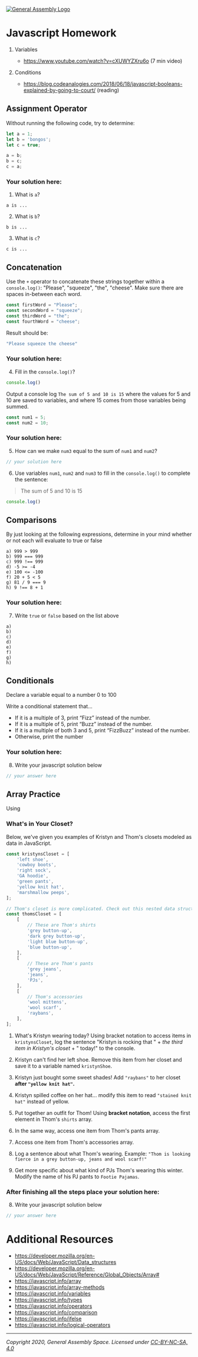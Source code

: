 [![General Assembly Logo](https://camo.githubusercontent.com/1a91b05b8f4d44b5bbfb83abac2b0996d8e26c92/687474703a2f2f692e696d6775722e636f6d2f6b6538555354712e706e67)](https://generalassemb.ly)

# Javascript Homework

1.  Variables
    - https://www.youtube.com/watch?v=cXUWYZXru6o (7 min video)

2.  Conditions
    - https://blog.codeanalogies.com/2018/06/18/javascript-booleans-explained-by-going-to-court/ (reading)


## Assignment Operator
Without running the following code, try to determine:

```js
let a = 1;
let b = 'bongos';
let c = true;

a = b;
b = c;
c = a;
```

### Your solution here:
1.  What is `a`?
```
a is ...
```
2.  What is `b`?
```
b is ...
```
3.  What is `c`?
```
c is ...
```

## Concatenation
Use the `+` operator to concatenate these strings together within a `console.log()`: "Please", "squeeze", "the", "cheese". Make sure there are spaces in-between each word.

```js
const firstWord = "Please";
const secondWord = "squeeze";
const thirdWord = "the";
const fourthWord = "cheese";
```
Result should be:
```js
"Please squeeze the cheese"
```

### Your solution here:
4.  Fill in the `console.log()`?
```js
console.log()
```

Output a console log `The sum of 5 and 10 is 15` where the values for 5 and 10 are saved to variables, and where 15 comes from those variables being summed.
```js
const num1 = 5;
const num2 = 10;
```

### Your solution here:
5.  How can we make `num3` equal to the sum of `num1` and `num2`?
```js
// your solution here
```
6.  Use variables `num1`, `num2` and `num3` to fill in the `console.log()` to complete the sentence: 

>The sum of 5 and 10 is 15

```js
console.log()
```

## Comparisons
By just looking at the following expressions, determine in your mind whether or not each will evaluate to true or false
```
a) 999 > 999
b) 999 === 999 
c) 999 !== 999
d) -5 >= -4
e) 100 <= -100
f) 20 + 5 < 5 
g) 81 / 9 === 9
h) 9 !== 8 + 1
```
### Your solution here:
7.  Write `true` or `false` based on the list above
```
a) 
b)  
c)
d) 
e) 
f) 
g) 
h) 
```

## Conditionals
Declare a variable equal to a number 0 to 100

Write a conditional statement that...
- If it is a multiple of 3, print “Fizz” instead of the number.
- If it is a multiple of 5, print “Buzz” instead of the number.
- If it is a multiple of both 3 and 5, print “FizzBuzz” instead of the number.
- Otherwise, print the number

### Your solution here:
8.  Write your javascript solution below
```js
// your answer here
```



## Array Practice

Using 

### What's in Your Closet?

Below, we've given you examples of Kristyn and Thom's closets modeled as data in JavaScript.

```javascript
const kristynsCloset = [
	'left shoe',
	'cowboy boots',
	'right sock',
	'GA hoodie',
	'green pants',
	'yellow knit hat',
	'marshmallow peeps',
];

// Thom's closet is more complicated. Check out this nested data structure!!
const thomsCloset = [
	[
		// These are Thom's shirts
		'grey button-up',
		'dark grey button-up',
		'light blue button-up',
		'blue button-up',
	],
	[
		// These are Thom's pants
		'grey jeans',
		'jeans',
		'PJs',
	],
	[
		// Thom's accessories
		'wool mittens',
		'wool scarf',
		'raybans',
	],
];
```

1. What's Kristyn wearing today? Using bracket notation to access items in `kristynsCloset`, log the sentence "Kristyn is rocking that " + _the third item in Kristyn's closet_ + " today!" to the console.

1. Kristyn can't find her left shoe. Remove this item from her closet and save it to a variable named `kristynShoe`.

1. Kristyn just bought some sweet shades! Add `"raybans"` to her closet **after `"yellow knit hat"`.**

1. Kristyn spilled coffee on her hat... modify this item to read `"stained knit hat"` instead of yellow.

1. Put together an outfit for Thom! Using **bracket notation**, access the first element in Thom's `shirts` array.

1. In the same way, access one item from Thom's pants array.

1. Access one item from Thom's accessories array.

1. Log a sentence about what Thom's wearing. Example: `"Thom is looking fierce in a grey button-up, jeans and wool scarf!"`

1. Get more specific about what kind of PJs Thom's wearing this winter. Modify the name of his PJ pants to `Footie Pajamas`.
 
### After finishing all the steps place your solution here:
8.  Write your javascript solution below
```js
// your answer here
```

# Additional Resources
- https://developer.mozilla.org/en-US/docs/Web/JavaScript/Data_structures
- https://developer.mozilla.org/en-US/docs/Web/JavaScript/Reference/Global_Objects/Array#
- https://javascript.info/array
- https://javascript.info/array-methods
- https://javascript.info/variables
- https://javascript.info/types
- https://javascript.info/operators
- https://javascript.info/comparison
- https://javascript.info/ifelse
- https://javascript.info/logical-operators

---

_Copyright 2020, General Assembly Space. Licensed under [CC-BY-NC-SA, 4.0](https://creativecommons.org/licenses/by-nc-sa/4.0/)_